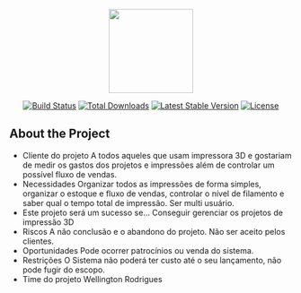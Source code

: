 <p align="center"><a href="https://laravel.com" target="_blank"><img width="150"src="https://laravel.com/laravel.png"></a></p>

<p align="center">
<a href="https://travis-ci.org/laravel/framework"><img src="https://travis-ci.org/laravel/framework.svg" alt="Build Status"></a>
<a href="https://packagist.org/packages/laravel/framework"><img src="https://poser.pugx.org/laravel/framework/d/total.svg" alt="Total Downloads"></a>
<a href="https://packagist.org/packages/laravel/framework"><img src="https://poser.pugx.org/laravel/framework/v/stable.svg" alt="Latest Stable Version"></a>
<a href="https://packagist.org/packages/laravel/framework"><img src="https://poser.pugx.org/laravel/framework/license.svg" alt="License"></a>
</p>

## About the Project

- Cliente do projeto A todos aqueles que usam impressora 3D e gostariam de medir os gastos dos projetos e impressões além de controlar um possível fluxo de vendas.
- Necessidades Organizar todos as impressões de forma simples, organizar o estoque e fluxo de vendas, controlar o nível de filamento e saber qual o tempo total de impressão. Ser multi usuário.
- Este projeto será um sucesso se... Conseguir gerenciar os projetos de impressão 3D
- Riscos A não conclusão e o abandono do projeto. Não ser aceito pelos clientes.
- Oportunidades Pode ocorrer patrocínios ou venda do sistema.
- Restrições O Sistema não poderá ter custo até o seu lançamento, não pode fugir do escopo.
- Time do projeto Wellington Rodrigues
